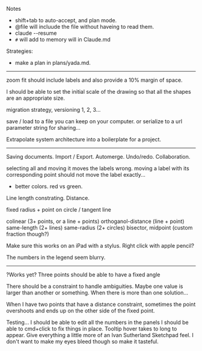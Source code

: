 Notes
- shift+tab to auto-accept, and plan mode.
- @file will incluude the file without haveing to read them.
- claude --resume
- `#` will add to memory will in Claude.md

Strategies:
- make a plan in plans/yada.md.

---


zoom fit should include labels and also provide a 10% margin of space.

I should be able to set the initial scale of the drawing so that all the shapes are an appropriate size.


migration strategy, versioning 1, 2, 3...

save / load to a file you can keep on your computer. or serialize to a url parameter string for sharing...


Extrapolate system architecture into a boilerplate for a project.


---

Saving documents. Import / Export. Automerge. Undo/redo. Collaboration.

selecting all and moving it moves the labels wrong. moving a label with its corresponding point should not move the label exactly...

- better colors. red vs green.

Line length constrating. Distance.

fixed radius + point on circle / tangent line

colinear (3+ points, or a line + points)
orthoganol-distance (line + point)
same-length (2+ lines)
same-radius (2+ circles)
bisector, midpoint (custom fraction though?)


Make sure this works on an iPad with a stylus. Right click with apple pencil?

The numbers in the legend seem blurry.

---

?Works yet?
Three points should be able to have a fixed angle


There should be a constraint to handle ambiguities. Maybe one value is larger than another or something. When there is more than one solution...

When I have two points that have a distance constraint, sometimes the point overshoots and ends up on the other side of the fixed point.


Testing...
I should be able to edit all the numbers in the panels
I should be able to cmd+click to fix things in place.
Tooltip hover takes to long to appear.
Give everything a little more of an Ivan Sutherland Sketchpad feel. I don't want to make my eyes bleed though so make it tasteful.


